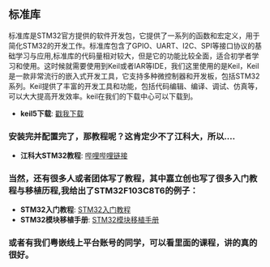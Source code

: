 ## 标准库

标准库是STM32官方提供的软件开发包，它提供了一系列的函数和宏定义，用于简化STM32的开发工作。标准库包含了GPIO、UART、I2C、SPI等接口协议的基础学习与应用,标准库的代码量相对较大，但是它的功能比较全面，适合初学者学习和使用。这时候就需要使用到Keil或者IAR等IDE，我们这里使用的是Keil，Keil是一款非常流行的嵌入式开发工具，它支持多种微控制器和开发板，包括STM32系列。Keil提供了丰富的开发工具和功能，包括代码编辑、编译、调试、仿真等，可以大大提高开发效率。keil在我们的下载中心可以下载到。

- **keil5下载**: [戳我下载](https://jnjnjnn.cn/xzzx/Keil5.html)

### 安装完并配置完了，那教程呢？这肯定少不了江科大，所以....

- **江科大STM32教程**: [哔哩哔哩链接](https://www.bilibili.com/video/BV1th411z7sn/?spm_id_from=333.337.search-card.all.click)

### 当然，还有很多人或者团体写了教程，其中嘉立创也写了很多入门教程与移植历程,我给出了STM32F103C8T6的例子：

- **STM32入门教程**: [STM32入门教程](https://wiki.lckfb.com/zh-hans/dkx-stm32f103c8t6/beginner/)
- **STM32模块移植手册**: [STM32模块移植手册](https://wiki.lckfb.com/zh-hans/dkx-stm32f103c8t6/module/)

### 或者有我们粤嵌线上平台账号的同学，可以看里面的课程，讲的真的很好。